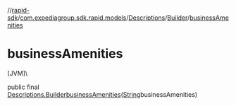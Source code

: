 //[rapid-sdk](../../../../index.md)/[com.expediagroup.sdk.rapid.models](../../index.md)/[Descriptions](../index.md)/[Builder](index.md)/[businessAmenities](business-amenities.md)

# businessAmenities

[JVM]\

public final [Descriptions.Builder](index.md)[businessAmenities](business-amenities.md)([String](https://docs.oracle.com/javase/8/docs/api/java/lang/String.html)businessAmenities)
